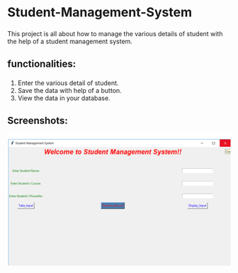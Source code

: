 # Student-Management-System
###
This project is all about how to manage the various details of student with the help of a student
management system.

## functionalities:
 
###
1. Enter the various detail of student.
2. Save the data with help of a button.
3. View the data in your database.

## Screenshots:

![alt home](https://github.com/j019/Student-Management-System/blob/master/student_management.png)
